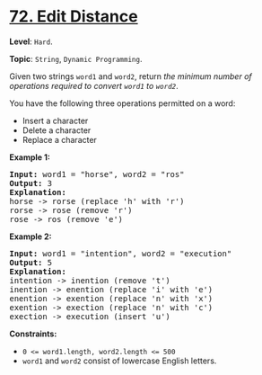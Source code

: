 # [72. Edit Distance](https://leetcode.com/problems/edit-distance/)

**Level**: `Hard`.

**Topic**: `String`, `Dynamic Programming`.

Given two strings <code>word1</code> and <code>word2</code>, return <em>the minimum number of operations required to convert <code>word1</code> to <code>word2</code></em>.

You have the following three operations permitted on a word:

<ul>
 <li>Insert a character</li>
 <li>Delete a character</li>
 <li>Replace a character</li>
</ul>

<strong>Example 1:</strong>

<pre><strong>Input:</strong> word1 = "horse", word2 = "ros"
<strong>Output:</strong> 3
<strong>Explanation:</strong>
horse -&gt; rorse (replace 'h' with 'r')
rorse -&gt; rose (remove 'r')
rose -&gt; ros (remove 'e')
</pre>

<strong>Example 2:</strong>

<pre><strong>Input:</strong> word1 = "intention", word2 = "execution"
<strong>Output:</strong> 5
<strong>Explanation:</strong>
intention -&gt; inention (remove 't')
inention -&gt; enention (replace 'i' with 'e')
enention -&gt; exention (replace 'n' with 'x')
exention -&gt; exection (replace 'n' with 'c')
exection -&gt; execution (insert 'u')
</pre>

<strong>Constraints:</strong>

<ul>
 <li><code>0 &lt;= word1.length, word2.length &lt;= 500</code></li>
 <li><code>word1</code> and <code>word2</code> consist of lowercase English letters.</li>
</ul>
